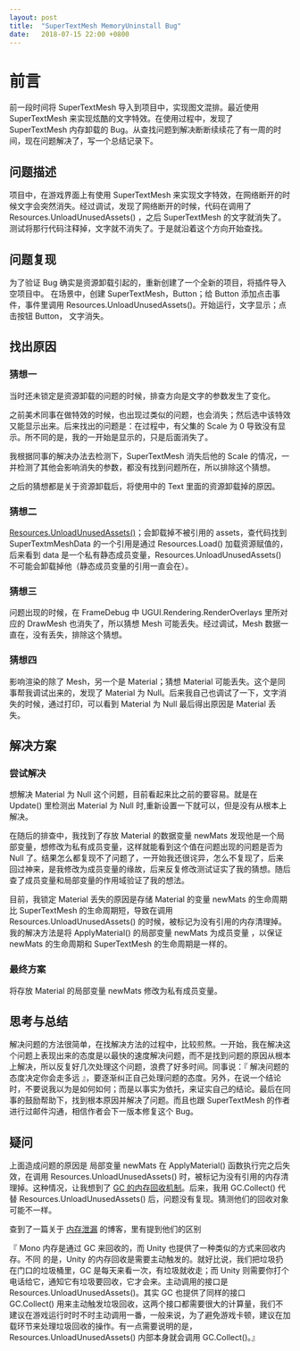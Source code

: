 ```yaml
---
layout: post
title:  "SuperTextMesh MemoryUninstall Bug"
date:   2018-07-15 22:00 +0800
---
```

# 前言

前一段时间将 SuperTextMesh 导入到项目中，实现图文混排。最近使用 SuperTextMesh 来实现炫酷的文字特效。在使用过程中，发现了 SuperTextMesh  内存卸载的 Bug。从查找问题到解决断断续续花了有一周的时间，现在问题解决了，写一个总结记录下。

## 问题描述

项目中，在游戏界面上有使用 SuperTextMesh 来实现文字特效，在网络断开的时候文字会突然消失。经过调试，发现了网络断开的时候，代码在调用了 Resources.UnloadUnusedAssets() ，之后 SuperTextMesh 的文字就消失了。测试将那行代码注释掉，文字就不消失了。于是就沿着这个方向开始查找。

## 问题复现

为了验证 Bug 确实是资源卸载引起的，重新创建了一个全新的项目，将插件导入空项目中。
在场景中，创建 SuperTextMesh，Button；给 Button 添加点击事件，事件里调用 Resources.UnloadUnusedAssets()。开始运行，文字显示；点击按钮 Button， 文字消失。

## 找出原因

### 猜想一

当时还未锁定是资源卸载的问题的时候，排查方向是文字的参数发生了变化。

之前美术同事在做特效的时候，也出现过类似的问题，也会消失；然后选中该特效又能显示出来。后来找出的问题是：在过程中，有父集的 Scale 为 0 导致没有显示。所不同的是，我的一开始是显示的，只是后面消失了。

我根据同事的解决办法去检测下，SuperTextMesh 消失后他的 Scale 的情况，一并检测了其他会影响消失的参数，都没有找到问题所在，所以排除这个猜想。

之后的猜想都是关于资源卸载后，将使用中的 Text 里面的资源卸载掉的原因。

### 猜想二

[Resources.UnloadUnusedAssets()](https://docs.unity3d.com/ScriptReference/Resources.UnloadUnusedAssets.html)；会卸载掉不被引用的 assets，查代码找到 SuperTextmMeshData 的一个引用是通过 Resources.Load() 加载资源赋值的，后来看到 data 是一个私有静态成员变量，Resources.UnloadUnusedAssets() 不可能会卸载掉他（静态成员变量的引用一直会在）。

### 猜想三

问题出现的时候，在 FrameDebug 中 UGUI.Rendering.RenderOverlays 里所对应的 DrawMesh 也消失了，所以猜想 Mesh 可能丢失。经过调试，Mesh 数据一直在，没有丢失，排除这个猜想。

### 猜想四

影响渲染的除了 Mesh，另一个是 Material；猜想 Material 可能丢失。这个是同事帮我调试出来的，发现了 Material 为 Null。后来我自己也调试了一下，文字消失的时候，通过打印，可以看到 Material 为 Null 最后得出原因是 Material 丢失。

## 解决方案

### 尝试解决

想解决 Material 为 Null 这个问题，目前看起来比之前的要容易。就是在 Update() 里检测出 Material 为 Null 时,重新设置一下就可以，但是没有从根本上解决。

在随后的排查中，我找到了存放 Material 的数据变量 newMats 发现他是一个局部变量，想修改为私有成员变量，这样就能看到这个值在问题出现的问题是否为 Null 了。结果怎么都复现不了问题了，一开始我还很诧异，怎么不复现了，后来回过神来，是我修改为成员变量的缘故，后来反复修改测试证实了我的猜想。随后查了成员变量和局部变量的作用域验证了我的想法。

目前，我锁定 Material 丢失的原因是存储 Material 的变量 newMats 的生命周期比 SuperTextMesh 的生命周期短，导致在调用 Resources.UnloadUnusedAssets() 的时候，被标记为没有引用的内存清理掉。我的解决方法是将 ApplyMaterial() 的局部变量 newMats 为成员变量 ，以保证 newMats 的生命周期和 SuperTextMesh 的生命周期是一样的。

### 最终方案

将存放  Material 的局部变量 newMats 修改为私有成员变量。

## 思考与总结

解决问题的方法很简单，在找解决方法的过程中，比较煎熬。一开始，我在解决这个问题上表现出来的态度是以最快的速度解决问题，而不是找到问题的原因从根本上解决，所以反复好几次处理这个问题，浪费了好多时间。同事说：『 解决问题的态度决定你会走多远 』，要逐渐纠正自己处理问题的态度。另外，在说一个结论时，不要说我以为是如何如何；而是以事实为依托，来证实自己的结论。最后在同事的鼓励帮助下，找到根本原因并解决了问题。而且也跟 SuperTextMesh 的作者进行过邮件沟通，相信作者会下一版本修复这个 Bug。

## 疑问

上面造成问题的原因是 局部变量 newMats 在 ApplyMaterial() 函数执行完之后失效，在调用 Resources.UnloadUnusedAssets() 时，被标记为没有引用的内存清理掉。这种情况，让我想到了 [GC 的内存回收机制](https://msdn.microsoft.com/en-us/library/xe0c2357(v=vs.110).aspx)。后来，我用 GC.Collect() 代替 Resources.UnloadUnusedAssets() 后，问题没有复现。猜测他们的回收对象可能不一样。

查到了一篇关于 [内存泄漏](https://testerhome.com/topics/5780/show_wechat) 的博客，里有提到他们的区别

『 Mono 内存是通过 GC 来回收的，而 Unity 也提供了一种类似的方式来回收内存。不同
 的是，Unity 的内存回收是需要主动触发的。就好比说，我们把垃圾扔在门口的垃圾桶里，GC 是每天来看一次，有垃圾就收走；而 Unity 则需要你打个电话给它，通知它有垃圾要回收，它才会来。主动调用的接口是 Resources.UnloadUnusedAssets()。其实 GC 也提供了同样的接口 GC.Collect() 用来主动触发垃圾回收，这两个接口都需要很大的计算量，我们不建议在游戏运行时时不时主动调用一番，一般来说，为了避免游戏卡顿，建议在加载环节来处理垃圾回收的操作。有一点需要说明的是，Resources.UnloadUnusedAssets() 内部本身就会调用 GC.Collect()。』

